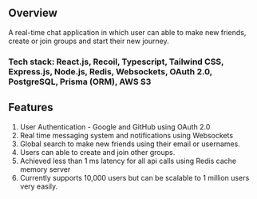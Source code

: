 ## Overview

A real-time chat application in which user can able to make new friends, create or join groups and start their new journey. 

### Tech stack:  React.js, Recoil, Typescript, Tailwind CSS, Express.js, Node.js, Redis, Websockets, OAuth 2.0, PostgreSQL, Prisma (ORM), AWS S3

## Features
1. User Authentication - Google and GitHub using OAuth 2.0  
2. Real time messaging system and notifications using Websockets  
3. Global search to make new friends using their email or usernames.  
4. Users can able to create and join other groups.  
5. Achieved less than 1 ms latency for all api calls using Redis cache memory server  
6. Currently supports 10,000 users but can be scalable to 1 million users very easily.
